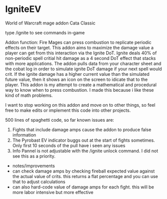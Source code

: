 # IgniteEV
World of Warcraft mage addon
Cata Classic

type /ignite to see commands in-game 

Addon function: Fire Mages can press combustion to replicate periodic effects on their target.
This addon aims to maximize the damage value a player can get from this interaction via the Ignite DoT.
Ignite deals 40% of non-periodic spell critial hit damage as a 4 second DoT effect that stacks with more applications.
The addon pulls data from your character sheet and the cobat log in order to simulate ignite DoT damage if your next spell would crit.
If the ignite damage has a higher current value than the simulated future value, then it shows an icon on the screen to idicate that to the player.
This addon is my attempt to create a mathematical and procedural way to know when to press combustion. 
I made this because i like these kind of math problems.

I want to stop working on this addon and move on to other things, so feel free to make edits or implement this code into other projects.

500 lines of spaghetti code, so far known issues are:
1. Fights that include damage amps cause the addon to produce false information
2. The Pyrobast EV indicator buggs out at the start of fights sometimes. Only first 10 seconds of the pull have i seen any issues
3. Info Pannel is not adjustable with the /ignite unlock command. I did not see this as a priority.

- notes/improvements
- can check damage amps by checking fireball expected value against the actual value of crits. this returns a flat percentage and you can use that to adjust calculations
- can also hard-code value of damage amps for each fight. this will be more labor intensive but more effective
